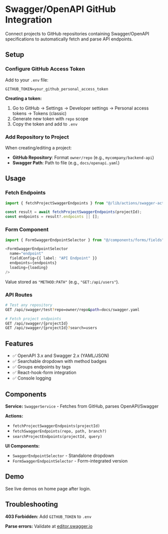 # Swagger/OpenAPI GitHub Integration

Connect projects to GitHub repositories containing Swagger/OpenAPI specifications to automatically fetch and parse API endpoints.

## Setup

### Configure GitHub Access Token

Add to your `.env` file:

```env
GITHUB_TOKEN=your_github_personal_access_token
```

**Creating a token:**
1. Go to GitHub → Settings → Developer settings → Personal access tokens → Tokens (classic)
2. Generate new token with `repo` scope
3. Copy the token and add to `.env`

### Add Repository to Project

When creating/editing a project:
- **GitHub Repository**: Format `owner/repo` (e.g., `mycompany/backend-api`)
- **Swagger Path**: Path to file (e.g., `docs/openapi.yaml`)

## Usage

### Fetch Endpoints

```typescript
import { fetchProjectSwaggerEndpoints } from "@/lib/actions/swagger-actions";

const result = await fetchProjectSwaggerEndpoints(projectId);
const endpoints = result?.endpoints || [];
```

### Form Component

```typescript
import { FormSwaggerEndpointSelector } from "@/components/forms/fields";

<FormSwaggerEndpointSelector
  name="endpoint"
  fieldConfig={{ label: "API Endpoint" }}
  endpoints={endpoints}
  loading={loading}
/>
```

Value stored as `"METHOD:PATH"` (e.g., `"GET:/api/users"`).

### API Routes

```bash
# Test any repository
GET /api/swagger/test?repo=owner/repo&path=docs/swagger.yaml

# Fetch project endpoints
GET /api/swagger/{projectId}
GET /api/swagger/{projectId}?search=users
```

## Features

- ✅ OpenAPI 3.x and Swagger 2.x (YAML/JSON)
- ✅ Searchable dropdown with method badges
- ✅ Groups endpoints by tags
- ✅ React-hook-form integration
- ✅ Console logging

## Components

**Service:** `SwaggerService` - Fetches from GitHub, parses OpenAPI/Swagger

**Actions:**
- `fetchProjectSwaggerEndpoints(projectId)`
- `fetchSwaggerEndpoints(repo, path, branch?)`
- `searchProjectEndpoints(projectId, query)`

**UI Components:**
- `SwaggerEndpointSelector` - Standalone dropdown
- `FormSwaggerEndpointSelector` - Form-integrated version

## Demo

See live demos on home page after login.

## Troubleshooting

**403 Forbidden:** Add `GITHUB_TOKEN` to `.env`

**Parse errors:** Validate at [editor.swagger.io](https://editor.swagger.io/)

